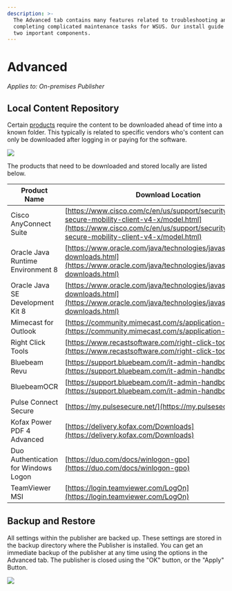 ```yaml
---
description: >-
  The Advanced tab contains many features related to troubleshooting and
  completing complicated maintenance tasks for WSUS. Our install guide covers
  two important components.
---
```


# Advanced

_Applies to: On-premises Publisher_

## Local Content Repository

Certain [products](https://patchmypc.com/local-content-repository-for-licensed-applications-that-require-manual-download) require the content to be downloaded ahead of time into a known folder. This typically is related to specific vendors who's content can only be downloaded after logging in or paying for the software. &#x20;

![](/_images/image-(1232).png>)

The products that need to be downloaded and stored locally are listed below.

| Product Name                         | Download Location                                                                                                                                                                                    |
| ------------------------------------ | ---------------------------------------------------------------------------------------------------------------------------------------------------------------------------------------------------- |
| Cisco AnyConnect Suite               | [https://www.cisco.com/c/en/us/support/security/anyconnect-secure-mobility-client-v4-x/model.html](https://www.cisco.com/c/en/us/support/security/anyconnect-secure-mobility-client-v4-x/model.html) |
| Oracle Java Runtime Environment 8    | [https://www.oracle.com/java/technologies/javase-downloads.html](https://www.oracle.com/java/technologies/javase-downloads.html)                                                                     |
| Oracle Java SE Development Kit 8     | [https://www.oracle.com/java/technologies/javase-downloads.html](https://www.oracle.com/java/technologies/javase-downloads.html)                                                                     |
| Mimecast for Outlook                 | [https://community.mimecast.com/s/application-downloads](https://community.mimecast.com/s/application-downloads)                                                                                     |
| Right Click Tools                    | [https://www.recastsoftware.com/right-click-tools#formarea](https://www.recastsoftware.com/right-click-tools#formarea)                                                                               |
| Bluebeam Revu                        | [https://support.bluebeam.com/it-admin-handbook/](https://support.bluebeam.com/it-admin-handbook/)                                                                                                   |
| BluebeamOCR                          | [https://support.bluebeam.com/it-admin-handbook/](https://support.bluebeam.com/it-admin-handbook/)                                                                                                   |
| Pulse Connect Secure                 | [https://my.pulsesecure.net/](https://my.pulsesecure.net/)                                                                                                                                           |
| Kofax Power PDF 4 Advanced           | [https://delivery.kofax.com/Downloads](https://delivery.kofax.com/Downloads)                                                                                                                         |
| Duo Authentication for Windows Logon | [https://duo.com/docs/winlogon-gpo](https://duo.com/docs/winlogon-gpo)                                                                                                                               |
| TeamViewer MSI                       | [https://login.teamviewer.com/LogOn](https://login.teamviewer.com/LogOn)                                                                                                                             |

## Backup and Restore

All settings within the publisher are backed up. These settings are stored in the backup directory where the Publisher is installed. You can get an immediate backup of the publisher at any time using the options in the Advanced tab. The publisher is closed using the "OK" button, or the "Apply" Button.

![](/_images/image-(1070).png>)